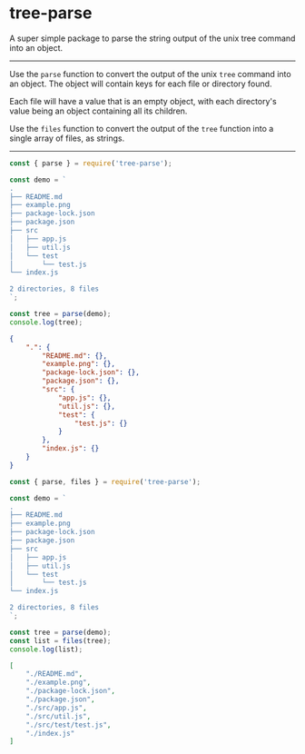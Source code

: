 # tree-parse

A super simple package to parse the string output of the unix tree command into an object.

---

Use the `parse` function to convert the output of the unix `tree` command into an object.
The object will contain keys for each file or directory found.

Each file will have a value that is an empty object,
with each directory's value being an object containing all its children.

Use the `files` function to convert the output of the `tree` function into a single array of files, as strings.

---

```javascript
const { parse } = require('tree-parse');

const demo = `
.
├── README.md
├── example.png
├── package-lock.json
├── package.json
├── src
│   ├── app.js
│   ├── util.js
│   └── test
│       └── test.js
└── index.js

2 directories, 8 files
`;

const tree = parse(demo);
console.log(tree);
```

```json
{
    ".": {
        "README.md": {},
        "example.png": {},
        "package-lock.json": {},
        "package.json": {},
        "src": {
            "app.js": {},
            "util.js": {},
            "test": {
                "test.js": {}
            }
        },
        "index.js": {}
    }
}
```

```javascript
const { parse, files } = require('tree-parse');

const demo = `
.
├── README.md
├── example.png
├── package-lock.json
├── package.json
├── src
│   ├── app.js
│   ├── util.js
│   └── test
│       └── test.js
└── index.js

2 directories, 8 files
`;

const tree = parse(demo);
const list = files(tree);
console.log(list);
```

```json
[
    "./README.md",
    "./example.png",
    "./package-lock.json",
    "./package.json",
    "./src/app.js",
    "./src/util.js",
    "./src/test/test.js",
    "./index.js"
]
```
